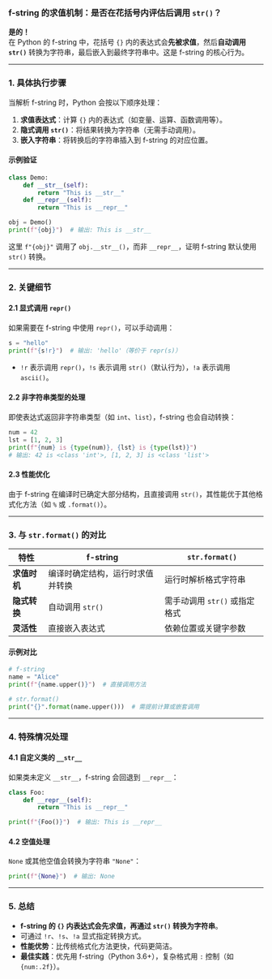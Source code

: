 ### **f-string 的求值机制：是否在花括号内评估后调用 `str()`？**

**是的！**  
在 Python 的 f-string 中，花括号 `{}` 内的表达式会**先被求值**，然后**自动调用 `str()`** 转换为字符串，最后嵌入到最终字符串中。这是 f-string 的核心行为。

---

### **1. 具体执行步骤**
当解析 f-string 时，Python 会按以下顺序处理：
1. **求值表达式**：计算 `{}` 内的表达式（如变量、运算、函数调用等）。
2. **隐式调用 `str()`**：将结果转换为字符串（无需手动调用）。
3. **嵌入字符串**：将转换后的字符串插入到 f-string 的对应位置。

#### **示例验证**
```python
class Demo:
    def __str__(self):
        return "This is __str__"
    def __repr__(self):
        return "This is __repr__"

obj = Demo()
print(f"{obj}")  # 输出: This is __str__
```
这里 `f"{obj}"` 调用了 `obj.__str__()`，而非 `__repr__`，证明 f-string 默认使用 `str()` 转换。

---

### **2. 关键细节**
#### **2.1 显式调用 `repr()`**
如果需要在 f-string 中使用 `repr()`，可以手动调用：
```python
s = "hello"
print(f"{s!r}")  # 输出: 'hello'（等价于 repr(s)）
```
- `!r` 表示调用 `repr()`，`!s` 表示调用 `str()`（默认行为），`!a` 表示调用 `ascii()`。

#### **2.2 非字符串类型的处理**
即使表达式返回非字符串类型（如 `int`、`list`），f-string 也会自动转换：
```python
num = 42
lst = [1, 2, 3]
print(f"{num} is {type(num)}, {lst} is {type(lst)}")
# 输出: 42 is <class 'int'>, [1, 2, 3] is <class 'list'>
```

#### **2.3 性能优化**
由于 f-string 在编译时已确定大部分结构，且直接调用 `str()`，其性能优于其他格式化方法（如 `%` 或 `.format()`）。

---

### **3. 与 `str.format()` 的对比**
| 特性                | f-string                          | `str.format()`                   |
|---------------------|-----------------------------------|----------------------------------|
| **求值时机**        | 编译时确定结构，运行时求值并转换  | 运行时解析格式字符串             |
| **隐式转换**        | 自动调用 `str()`                  | 需手动调用 `str()` 或指定格式    |
| **灵活性**          | 直接嵌入表达式                    | 依赖位置或关键字参数             |

#### **示例对比**
```python
# f-string
name = "Alice"
print(f"{name.upper()}")  # 直接调用方法

# str.format()
print("{}".format(name.upper()))  # 需提前计算或嵌套调用
```

---

### **4. 特殊情况处理**
#### **4.1 自定义类的 `__str__`**
如果类未定义 `__str__`，f-string 会回退到 `__repr__`：
```python
class Foo:
    def __repr__(self):
        return "This is __repr__"

print(f"{Foo()}")  # 输出: This is __repr__
```

#### **4.2 空值处理**
`None` 或其他空值会转换为字符串 `"None"`：
```python
print(f"{None}")  # 输出: None
```

---

### **5. 总结**
- **f-string 的 `{}` 内表达式会先求值，再通过 `str()` 转换为字符串**。
- 可通过 `!r`、`!s`、`!a` 显式指定转换方式。
- **性能优势**：比传统格式化方法更快，代码更简洁。
- **最佳实践**：优先用 f-string（Python 3.6+），复杂格式用 `:` 控制（如 `{num:.2f}`）。